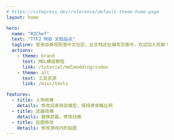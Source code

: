 ```yaml
---
# https://vitepress.dev/reference/default-theme-home-page
layout: home

hero:
  name: "R2Chef"
  text: "TTF2 MOD 文档站点"
  tagline: 爱来自泰坦陨落中文社区，此文档还在编写完善中，欢迎加入贡献！
  actions:
    - theme: brand
      text: MDL模组教程
      link: /tutorial/mdlmodding/index
    - theme: alt
      text: 工具资源
      link: /misc/tools

features:
  - title: 人物改模
    details: 修改玩家铁驭模型，保持原骨骼比例
  - title: 武器改模
    details: 替换武器，修改动画
  - title: 贴图修改
    details: 修改游戏内的贴图
---
```


